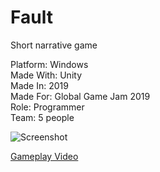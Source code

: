 # Fault
Short narrative game

Platform: Windows  
Made With: Unity  
Made In: 2019  
Made For: Global Game Jam 2019  
Role: Programmer  
Team: 5 people  

![Screenshot](https://user-images.githubusercontent.com/22839043/146370479-a47397b3-f09f-40ec-ae21-c990903d4ead.PNG)

[Gameplay Video](https://youtu.be/qKfCRhBIr5Y)
